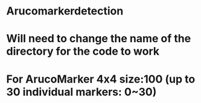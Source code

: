 # Arucomarkerdetection
# Will need to change the name of the directory for the code to work
# For ArucoMarker 4x4 size:100 (up to 30 individual markers: 0~30)
